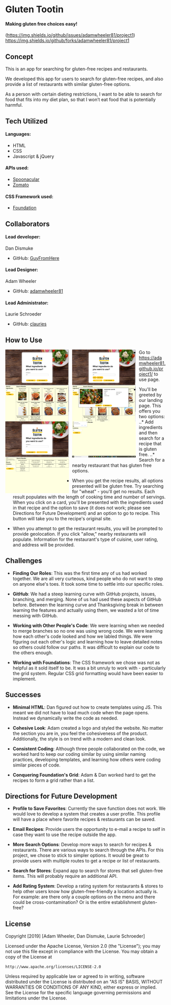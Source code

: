 # Gluten Tootin
#### Making gluten free choices easy!

(https://img.shields.io/github/issues/adamwheeler81/project1)  https://img.shields.io/github/forks/adamwheeler81/project1
## Concept
This is an app for searching for gluten-free recipes and restaurants.

We developed this app for users to search for gluten-free recipes, and also provide a list of restaurants with similar gluten-free options.

As a person with certain dieting restrictions, I want to be able to search for food that fits into my diet plan, so that I won’t eat food that is potentially harmful.


## Tech Utilized
#### Languages: 
* HTML
* CSS
* Javascript & jQuery

#### APIs used:
* [Spoonacular](https://spoonacular.com/food-api)
* [Zomato](https://developers.zomato.com/api/v2.1/)

#### CSS Framework used:
* [Foundation](https://foundation.zurb.com/)


## Collaborators
#### Lead developer: 
Dan Dismuke 
* GitHub: [GuyFromHere](https://github.com/GuyFromHere)

#### Lead Designer: 
Adam Wheeler
* GitHub: [adamwheeler81](https://github.com/adamwheeler81)

#### Lead Administrator: 
Laurie Schroeder
* GitHub: [clauries](https://github.com/clauries)


## How to Use
<img src="assets/images/capture-landing-page-start.png" alt="Landing Page" style="float: left; margin-right: 10px;" width="200"/><img src="assets/images/capture-landing-page-search-recipe.png" alt="Landing Page: search for recipes by ingredients" style="float: left; margin-right: 10px;" width="200"/><img src="assets/images/capture-recipes-results.png" alt="Recipe Results Page" style="float: left; margin-right: 10px;" width="200"/><img src="assets/images/capture-recipes-card.png" alt="Recipe Card" style="float: left; margin-right: 10px;" width="200"/><img src="assets/images/capture-landing-page-search-restaurant.png" alt="Landing Page: search for restaurants near you" style="float: left; margin-right: 10px;" width="200"/><img src="assets/images/capture-restaurants-give-location.png" alt="Give permission to use location" style="float: left; margin-right: 10px;" width="200"/><img src="assets/images/capture-restaurants-results.png" alt="Restaurant Results Page" style="float: left; margin-right: 10px;" width="200"/>

* Go to https://adamwheeler81.github.io/project1/ to use page.

* You'll be greeted by our landing page. This offers you two options:
..* Add ingredients and then search for a recipe that is gluten free.
..* Search for a nearby restaurant that has gluten free options.

* When you get the recipe results, all options presented will be gluten free. Try searching for "wheat" - you'll get no results. Each result populates with the length of cooking time and number of servings. When you click on a card, you'll be presented with the ingredients used in that recipe and the option to save (it does not work; please see Directions for Future Development) and an option to go to recipe. This button will take you to the recipe's original site. 

* When you attempt to get the restaurant results, you will be prompted to provide geolocation. If you click "allow," nearby restaurants will populate. Information for the restaurant's type of cuisine, user rating, and address will be provided. 


## Challenges
* **Finding Our Roles**: This was the first time any of us had worked together. We are all very curteous, kind people who do not want to step on anyone else's toes. It took some time to settle into our specific roles.

* **GitHub**: We had a steep learning curve with GitHub projects, issues, branching, and merging. None of us had used these aspects of GitHub before. Between the learning curve and Thanksgiving break in between learning the features and actually using them, we wasted a lot of time messing with GitHub. 

* **Working with Other People's Code**: We were learning when we needed to merge branches so no one was using wrong code. We were learning how each other's code looked and how we labled things. We were figuring out each other's logic and learning how to leave detailed notes so others could follow our paths. It was difficult to explain our code to the others enough.

* **Working with Foundations**: The CSS framework we chose was not as helpful as it sold itself to be. It was a bit unruly to work with - particularly the grid system. Regular CSS grid formatting would have been easier to implement. 


## Successes
* **Minimal HTML**: Dan figured out how to create templates using JS. This meant we did not have to load much code when the page opens. Instead we dynamically write the code as needed. 

* **Cohesive Look**: Adam created a logo and styled the website. No matter the section you are in, you feel the cohesiveness of the product. Additionally, the style is on trend with a modern and clean look.

* **Consistent Coding**: Although three people collaborated on the code, we worked hard to keep our coding similar by using similar naming practices, developing templates, and learning how others were coding similar pieces of code.

* **Conquering Foundation's Grid**: Adam & Dan worked hard to get the recipes to form a grid rather than a list.


## Directions for Future Development
* **Profile to Save Favorites**: Currently the save function does not work. We would love to develop a system that creates a user profile. This profile will have a place where favorite recipes & restaurants can be saved. 

* **Email Recipes**: Provide users the opportunity to e-mail a recipe to self in case they want to use the recipe outside the app. 

* **More Search Options**: Develop more ways to search for recipes & restaurants. There are various ways to search through the APIs. For this project, we chose to stick to simpler options. It would be great to provide users with multiple routes to get a recipe or list of restaurants.

* **Search for Stores**: Expand app to search for stores that sell gluten-free items. This will probably require an additional API.

* **Add Rating System**: Develop a rating system for restaurants & stores to help other users know how gluten-free-friendly a location actually is. For example: are there only a couple options on the menu and there could be cross-contamination? Or is the entire establishment gluten-free?

## License
Copyright [2019] [Adam Wheeler, Dan Dismuke, Laurie Schroeder]

Licensed under the Apache License, Version 2.0 (the "License");
you may not use this file except in compliance with the License.
You may obtain a copy of the License at

    http://www.apache.org/licenses/LICENSE-2.0

Unless required by applicable law or agreed to in writing, software
distributed under the License is distributed on an "AS IS" BASIS,
WITHOUT WARRANTIES OR CONDITIONS OF ANY KIND, either express or implied.
See the License for the specific language governing permissions and
limitations under the License.